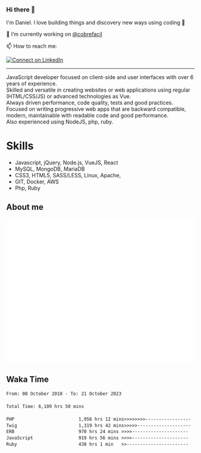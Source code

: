 ### Hi there 👋

I'm Daniel. I love building things and discovery new ways using coding :raised_hands: 

🔭 I’m currently working on [@cobrefacil](https://www.cobrefacil.com.br/)

📫 How to reach me:

[![Connect on LinkedIn](https://img.shields.io/badge/--linkedin?label=LinkedIn&logo=LinkedIn&style=social)](https://www.linkedin.com/in/daniel-cerverizzo/)

---

JavaScript developer focused on client-side and user interfaces with over 6 years of experience.  
Skilled and versatile in creating websites or web applications using regular (HTML/CSS/JS) or advanced technologies as Vue.  
Always driven performance, code quality, tests and good practices.  
 Focused on writing progressive web apps that are backward compatible, modern, maintainable with readable code and good performance.  
Also experienced using NodeJS, php, ruby. 


# Skills

 - Javascript, jQuery, Node.js, VueJS, React
 - MySQL, MongoDB, MariaDB    
 - CSS3, HTML5, SASS/LESS,  Linux, Apache,
 - GIT, Docker, AWS
 - Php, Ruby

## About me

![Metrics](/github-metrics.svg)

## Waka Time

<!--START_SECTION:waka-->

```txt
From: 08 October 2018 - To: 21 October 2023

Total Time: 6,109 hrs 50 mins

PHP                        1,956 hrs 12 mins>>>>>>>>-----------------   32.02 %
Twig                       1,319 hrs 42 mins>>>>>--------------------   21.60 %
ERB                        970 hrs 24 mins >>>>---------------------   15.88 %
JavaScript                 919 hrs 56 mins >>>>---------------------   15.06 %
Ruby                       438 hrs 1 min   >>-----------------------   07.17 %
```

<!--END_SECTION:waka-->

